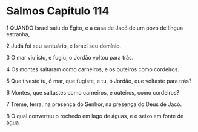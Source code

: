 # Salmos Capítulo 114

1	QUANDO Israel saiu do Egito, e a casa de Jacó de um povo de língua estranha,

2	Judá foi seu santuário, e Israel seu domínio.

3	O mar viu isto, e fugiu; o Jordão voltou para trás.

4	Os montes saltaram como carneiros, e os outeiros como cordeiros.

5	Que tiveste tu, ó mar, que fugiste, e tu, ó Jordão, que voltaste para trás?

6	Montes, que saltastes como carneiros, e outeiros, como cordeiros?

7	Treme, terra, na presença do Senhor, na presença do Deus de Jacó.

8	O qual converteu o rochedo em lago de águas, e o seixo em fonte de água.

